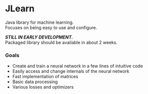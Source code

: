 # JLearn
Java library for machine learning.  
Focuses on being easy to use and configure.

***STILL IN EARLY DEVELOPMENT.***  
Packaged library should be available in about 2 weeks.

### Goals
- Create and train a neural network in a few lines of intuitive code
- Easily access and change internals of the neural network
- Fast implementation of matrices
- Basic data processing
- Various losses and optimizers
